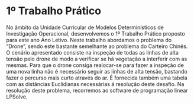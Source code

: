 # 1º Trabalho Prático
No âmbito da Unidade Curricular de Modelos Determinísticos de Investigação
Operacional, desenvolvemos o 1º Trabalho Prático proposto para este ano Ano Letivo.
Neste trabalho abordamos o problema do “Drone”, sendo este bastante semelhante ao
problema do Carteiro Chinês. O cenário apresentado consiste na inspeção de todas as
linhas de alta tensão pelo drone de modo a verificar se há vegetação a interferir com as
mesmas. Para que o drone consiga realocar-se para fazer a inspeção de uma nova linha
não é necessário seguir as linhas de alta tensão, bastando fazer o percurso mais curto
através do ar. É fornecida também uma tabela com as distâncias Euclidianas necessárias
á resolução deste desafio.
Na resolução deste problema, recorremos ao software de programação linear
LPSolve.

